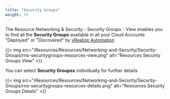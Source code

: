 ```yaml
---
title: "Security Groups"
weight: 75
---
```



The Resource Networking & Security - Security Groups - View enables you to find all the <strong>Security Groups</strong> available in all your Cloud Accounts "Deployed" or "Discovered" by [vRealize Automation](https://www.vmware.com/products/vrealize-automation.html)

{{< img src="/Resources/Resources/Networking-and-Security/Security-Groups/rns-securitygroups-resources-view.png" alt="Resources Security Groups View" >}}

You can select <strong>Security Groupss</strong> individually for further details

{{< img src="/Resources/Resources/Networking-and-Security/Security-Groups/rns-securitygroups-resources-details.png" alt="Resources Security Groups Details" >}}

